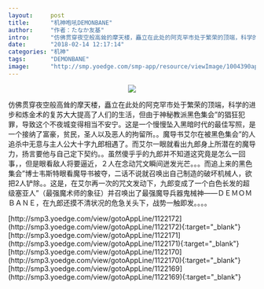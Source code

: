 ```yaml
---
layout:     post
title:      "机神咆吼DEMONBANE"
author:     "作者：たなか友基"
intro:      "仿佛贯穿夜空般高耸的摩天楼，矗立在此处的阿克罕市处于繁荣的顶端，科学的进步和炼金术的复苏大大提高了人们的生活，但由于神秘教派黑色集会”的猖狂犯罪，导致这个不夜城变得相当不安宁。这是一个慢慢坠入黑暗时代的最佳写照，是一个接纳了富豪，贫民，圣人以及恶人的拘留所。。魔导书艾尔在被黑色集会”的人追杀中无意与主人公大十字九郎相遇了。而艾尔一眼就看出九郎身上所潜在的魔导力，扬言要他与自己定下契约。。虽然傻乎乎的九郎并不知道这究竟是怎么一回事，，但是眼看敌人将要逼近，２人在念动咒文瞬间迸发光芒。。。而追上来的黑色集会”博士韦斯特眼看魔导书被夺，二话不说就召唤出自己制造的破坏机械人，欲把2人铲除。。这是，在艾尔再一次的咒文发动下，九郎变成了一个白色长发的超级塞亚人”（最强魔术师的象征）并召唤出了最强魔导兵器鬼械神——ＤＥＭＯＭＢＡＮＥ，在九郎还摸不清状况的危急关头下，战势一触即发。。。。"
date:       "2018-02-14 12:17:14"
categories: "机神"
tags:       "DEMONBANE"
image:      "http://smp.yoedge.com/smp-app/resource/viewImage/1004390appline.png"
---
```

<div style="text-align: center">
<p><img src="http://smp.yoedge.com/smp-app/resource/viewImage/1004390appline.png"/></p>
</div>
<p class="post-meta">
<span>仿佛贯穿夜空般高耸的摩天楼，矗立在此处的阿克罕市处于繁荣的顶端，科学的进步和炼金术的复苏大大提高了人们的生活，但由于神秘教派黑色集会”的猖狂犯罪，导致这个不夜城变得相当不安宁。这是一个慢慢坠入黑暗时代的最佳写照，是一个接纳了富豪，贫民，圣人以及恶人的拘留所。。魔导书艾尔在被黑色集会”的人追杀中无意与主人公大十字九郎相遇了。而艾尔一眼就看出九郎身上所潜在的魔导力，扬言要他与自己定下契约。。虽然傻乎乎的九郎并不知道这究竟是怎么一回事，，但是眼看敌人将要逼近，２人在念动咒文瞬间迸发光芒。。。而追上来的黑色集会”博士韦斯特眼看魔导书被夺，二话不说就召唤出自己制造的破坏机械人，欲把2人铲除。。这是，在艾尔再一次的咒文发动下，九郎变成了一个白色长发的超级塞亚人”（最强魔术师的象征）并召唤出了最强魔导兵器鬼械神——ＤＥＭＯＭＢＡＮＥ，在九郎还摸不清状况的危急关头下，战势一触即发。。。。</span>
</p>
[http://smp3.yoedge.com/view/gotoAppLine/1122172](http://smp3.yoedge.com/view/gotoAppLine/1122172){:target="_blank"}
[http://smp3.yoedge.com/view/gotoAppLine/1122171](http://smp3.yoedge.com/view/gotoAppLine/1122171){:target="_blank"}
[http://smp3.yoedge.com/view/gotoAppLine/1122170](http://smp3.yoedge.com/view/gotoAppLine/1122170){:target="_blank"}
[http://smp3.yoedge.com/view/gotoAppLine/1122169](http://smp3.yoedge.com/view/gotoAppLine/1122169){:target="_blank"}


